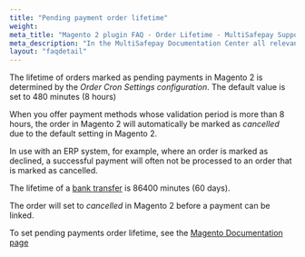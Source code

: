 ```yaml
---
title: "Pending payment order lifetime"
weight:
meta_title: "Magento 2 plugin FAQ - Order Lifetime - MultiSafepay Support"
meta_description: "In the MultiSafepay Documentation Center all relevant information regarding our Plugins and API. As well as Support pages for Payment Method, Tools and General Questions. You can also find the contact details of our Support Team and Integration Team."
layout: "faqdetail"
---
```


The lifetime of orders marked as pending payments in Magento 2 is determined by the _Order Cron Settings configuration_. The default value is set to 480 minutes (8 hours)

When you offer payment methods whose validation period is more than 8 hours, the order in Magento 2 will automatically be marked as _cancelled_ due to the default setting in Magento 2.

In use with an ERP system, for example, where an order is marked as declined, a successful payment will often not be processed to an order that is marked as cancelled.

The lifetime of a [bank transfer](/payment-methods/bank-transfer/how-does-bank-transfer-work/) is 86400 minutes (60 days).

The order will set to _cancelled_ in Magento 2 before a payment can be linked.

To set pending payments order lifetime, see the [Magento Documentation page](https://docs.magento.com/m2/ee/user_guide/sales/order-pending-payment-lifetime.html)
